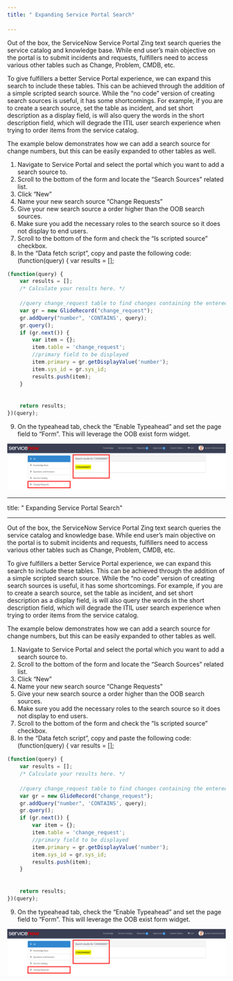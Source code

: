 ```yaml
---
title: " Expanding Service Portal Search"

---
```



Out of the box, the ServiceNow Service Portal Zing text search queries the service catalog and knowledge base.  While end user’s main objective on the portal is to submit incidents and requests, fulfillers need to access various other tables such as Change, Problem, CMDB, etc.

To give fulfillers a better Service Portal experience, we can expand this search to include these tables. This can be achieved through the addition of a simple scripted search source.  While the “no code” version of creating search sources is useful, it has some shortcomings.  For example, if you are to create a search source, set the table as incident, and set short description as a display field, is will also query the words in the short description field, which will degrade the ITIL user search experience when trying to order items from the service catalog.

The example below demonstrates how we can add a search source for change numbers, but this can be easily expanded to other tables as well.

1.  Navigate to Service Portal and select the portal which you want to add a search source to.
2. Scroll to the bottom of the form and locate the “Search Sources” related list.
3. Click “New”
4. Name your new search source “Change Requests”
5. Give your new search source a order higher than the OOB search sources.
6. Make sure you add the necessary roles to the search source so it does not display to end users.
7. Scroll to the bottom of the form and check the “Is scripted source” checkbox.
8. In the “Data fetch script”, copy and paste the following code:
(function(query) {
  var results = [];

```javascript
(function(query) {
	var results = [];
	/* Calculate your results here. */

	//query change_request table to find changes containing the entered number in the query
	var gr = new GlideRecord("change_request");
	gr.addQuery("number", 'CONTAINS', query);
	gr.query();
	if (gr.next()) {
		var item = {};
		item.table = 'change_request';
		//primary field to be displayed
		item.primary = gr.getDisplayValue('number');
		item.sys_id = gr.sys_id;
		results.push(item);
	}


	return results;
})(query);
```

9. On the typeahead tab, check the “Enable Typeahead” and set the page field to “Form”.  This will leverage the OOB exist form widget.

<a href="/assets/images/ Screen Shot 2018-11-06 at 10.21.41 PM.png
"><img src="/assets/images/Screen Shot 2018-11-06 at 10.21.41 PM.png"></a>




---
title: " Expanding Service Portal Search"

---


Out of the box, the ServiceNow Service Portal Zing text search queries the service catalog and knowledge base.  While end user’s main objective on the portal is to submit incidents and requests, fulfillers need to access various other tables such as Change, Problem, CMDB, etc.

To give fulfillers a better Service Portal experience, we can expand this search to include these tables. This can be achieved through the addition of a simple scripted search source.  While the “no code” version of creating search sources is useful, it has some shortcomings.  For example, if you are to create a search source, set the table as incident, and set short description as a display field, is will also query the words in the short description field, which will degrade the ITIL user search experience when trying to order items from the service catalog.

The example below demonstrates how we can add a search source for change numbers, but this can be easily expanded to other tables as well.

1.  Navigate to Service Portal and select the portal which you want to add a search source to.
2. Scroll to the bottom of the form and locate the “Search Sources” related list.
3. Click “New”
4. Name your new search source “Change Requests”
5. Give your new search source a order higher than the OOB search sources.
6. Make sure you add the necessary roles to the search source so it does not display to end users.
7. Scroll to the bottom of the form and check the “Is scripted source” checkbox.
8. In the “Data fetch script”, copy and paste the following code:
(function(query) {
  var results = [];

```javascript
(function(query) {
	var results = [];
	/* Calculate your results here. */

	//query change_request table to find changes containing the entered number in the query
	var gr = new GlideRecord("change_request");
	gr.addQuery("number", 'CONTAINS', query);
	gr.query();
	if (gr.next()) {
		var item = {};
		item.table = 'change_request';
		//primary field to be displayed
		item.primary = gr.getDisplayValue('number');
		item.sys_id = gr.sys_id;
		results.push(item);
	}


	return results;
})(query);
```

9. On the typeahead tab, check the “Enable Typeahead” and set the page field to “Form”.  This will leverage the OOB exist form widget.

<a href="/assets/images/Screen Shot 2018-11-06 at 10.21.41 PM.png
"><img src="/assets/images/Screen Shot 2018-11-06 at 10.21.41 PM.png"></a>


